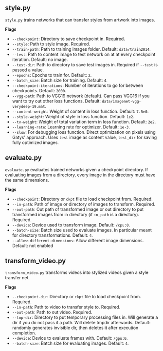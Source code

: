 ## style.py 

`style.py` trains networks that can transfer styles from artwork into images.

**Flags**
- `--checkpoint`: Directory to save checkpoint in. Required.
- `--style`: Path to style image. Required.
- `--train-path`: Path to training images folder. Default: `data/train2014`.
- `--test`: Path to content image to test network on at at every checkpoint iteration. Default: no image.
- `--test-dir`: Path to directory to save test images in. Required if `--test` is passed a value.
- `--epochs`: Epochs to train for. Default: `2`.
- `--batch_size`: Batch size for training. Default: `4`.
- `--checkpoint-iterations`: Number of iterations to go for between checkpoints. Default: `2000`.
- `--vgg-path`: Path to VGG19 network (default). Can pass VGG16 if you want to try out other loss functions. Default: `data/imagenet-vgg-verydeep-19.mat`.
- `--content-weight`: Weight of content in loss function. Default: `7.5e0`.
- `--style-weight`: Weight of style in loss function. Default: `1e2`.
- `--tv-weight`: Weight of total variation term in loss function. Default: `2e2`.
- `--learning-rate`: Learning rate for optimizer. Default: `1e-3`.
- `--slow`: For debugging loss function. Direct optimization on pixels using Gatys' approach. Uses `test` image as content value, `test_dir` for saving fully optimized images.


## evaluate.py
`evaluate.py` evaluates trained networks given a checkpoint directory. If evaluating images from a directory, every image in the directory must have the same dimensions.

**Flags**
- `--checkpoint`: Directory or `ckpt` file to load checkpoint from. Required.
- `--in-path`: Path of image or directory of images to transform. Required.
- `--out-path`: Out path of transformed image or out directory to put transformed images from in directory (if `in_path` is a directory). Required.
- `--device`: Device used to transform image. Default: `/cpu:0`.
- `--batch-size`: Batch size used to evaluate images. In particular meant for directory transformations. Default: `4`.
- `--allow-different-dimensions`: Allow different image dimensions. Default: not enabled

## transform_video.py
`transform_video.py` transforms videos into stylized videos given a style transfer net.

**Flags**
- `--checkpoint-dir`: Directory or `ckpt` file to load checkpoint from. Required.
- `--in-path`: Path to video to transfer style to. Required.
- `--out-path`: Path to out video. Required.
- `--tmp-dir`: Directory to put temporary processing files in. Will generate a dir if you do not pass it a path. Will delete tmpdir afterwards. Default: randomly generates invisible dir, then deletes it after execution completion.
- `--device`: Device to evaluate frames with. Default: `/gpu:0`.
- `--batch-size`: Batch size for evaluating images. Default: `4`.
